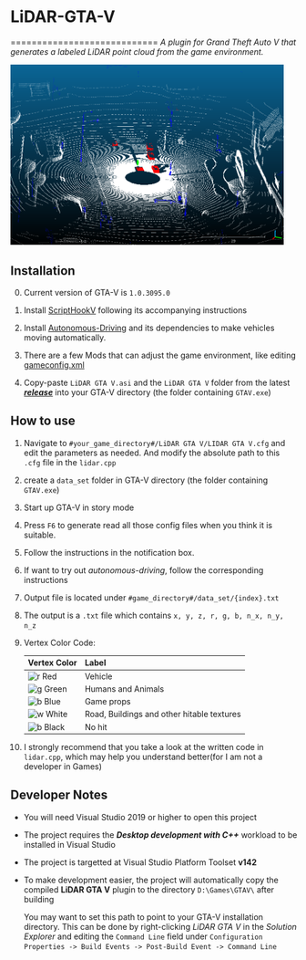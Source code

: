 # LiDAR-GTA-V

============================
*A plugin for Grand Theft Auto V that generates a labeled LiDAR point cloud from the game environment.*

<img src="./assets/traffic.png" hight=100 width=480 >

## Installation

0. Current version of GTA-V is `1.0.3095.0`
1. Install [ScriptHookV](http://www.dev-c.com/gtav/scripthookv/) following its accompanying instructions
2. Install [Autonomous-Driving](https://www.gta5-mods.com/scripts/seamless-autonomous-driving-mod-no-keys-menus-or-buttons) and its dependencies to make vehicles moving automatically.
3. There are a few Mods that can adjust the game environment, like editing [gameconfig.xml](https://gameskeys.net/how-to-install-gameconfig-1-0-2060-mod-in-gta-5/)

4. Copy-paste `LiDAR GTA V.asi` and the `LiDAR GTA V` folder from the latest [***release***](https://github.com/UsmanJafri/LiDAR-GTA-V/releases) into your GTA-V directory (the folder containing `GTAV.exe`)

## How to use

1. Navigate to `#your_game_directory#/LiDAR GTA V/LIDAR GTA V.cfg` and edit the parameters as needed. And modify the absolute path to this `.cfg` file in the `lidar.cpp`
2. create a `data_set` folder in GTA-V directory (the folder containing `GTAV.exe`)
3. Start up GTA-V in story mode
4. Press `F6` to generate read all those config files when you think it is suitable.
5. Follow the instructions in the notification box.
6. If want to try out *autonomous-driving*, follow the corresponding instructions
7. Output file is located under `#game_directory#/data_set/{index}.txt`
8. The output is a `.txt` file which contains `x, y, z, r, g, b, n_x, n_y, n_z`
9. Vertex Color Code:

    | Vertex Color | Label |
    |---|---|
    | ![r](https://via.placeholder.com/15/ff0000/000000?text=+) Red  | Vehicle |
    | ![g](https://via.placeholder.com/15/00ff00/000000?text=+) Green | Humans and Animals |
    | ![b](https://via.placeholder.com/15/0000ff/000000?text=+) Blue | Game props |
    | ![w](https://via.placeholder.com/15/ffffff/000000?text=+) White | Road, Buildings and other hitable textures |
    | ![b](https://via.placeholder.com/15/000000/000000?text=+) Black | No hit |

10. I strongly recommend that you take a look at the written code in `lidar.cpp`, which may help you understand better(for I am not a developer in Games)

## Developer Notes

* You will need Visual Studio 2019 or higher to open this project
* The project requires the ***Desktop development with C++*** workload to be installed in Visual Studio
* The project is targetted at Visual Studio Platform Toolset **v142**
* To make development easier, the project will automatically copy the compiled **LiDAR GTA V** plugin to the directory `D:\Games\GTAV\` after building

    You may want to set this path to point to your GTA-V installation directory. This can be done by right-clicking *LiDAR GTA V* in the *Solution Explorer* and editing the `Command Line` field under `Configuration Properties -> Build Events -> Post-Build Event -> Command Line`
